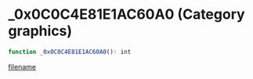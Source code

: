# _0x0C0C4E81E1AC60A0 (Category graphics)

```js
function _0x0C0C4E81E1AC60A0(): int
```

[filename](_0x0C0C4E81E1AC60A0_m.md ':include')
